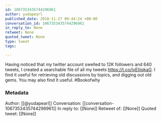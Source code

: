 ```yaml
---
id: 1067353435744296961
author: yudapearl
published_date: 2018-11-27 09:44:24 +00:00
conversation_id: 1067353435744296961
in_reply_to: None
retweet: None
quoted_tweet: None
type: tweet
tags:

---
```


Having noticed that my twitter account swelled to 12K followers and 640 tweets, I created a searchable file of all my tweets https://t.co/IxEIiiqkaG. I find it useful for retrieving old discussions by topics, and digging out old gems. You may also find it useful. #Bookofwhy

### Metadata

Author: [[@yudapearl]]
Conversation: [[conversation-1067353435744296961]]
In reply to: [[None]]
Retweet of: [[None]]
Quoted tweet: [[None]]

